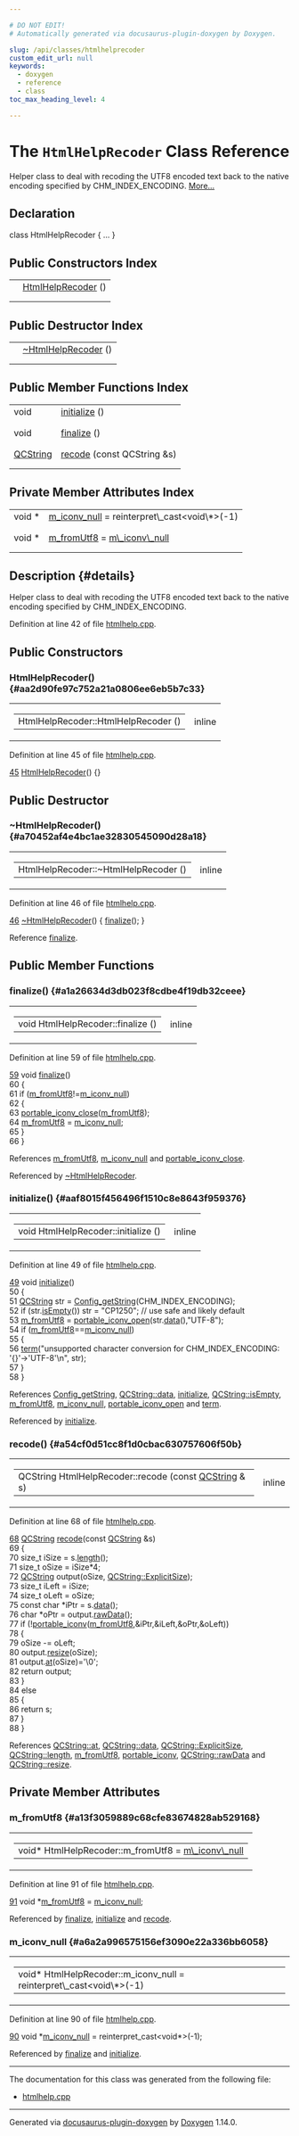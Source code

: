 ```yaml
---

# DO NOT EDIT!
# Automatically generated via docusaurus-plugin-doxygen by Doxygen.

slug: /api/classes/htmlhelprecoder
custom_edit_url: null
keywords:
  - doxygen
  - reference
  - class
toc_max_heading_level: 4

---
```


<div class="doxyPage">

# The `HtmlHelpRecoder` Class Reference

Helper class to deal with recoding the UTF8 encoded text back to the native encoding specified by CHM\_INDEX\_ENCODING. <a href="#details">More...</a>

## Declaration

<div class="doxyDeclaration">
class HtmlHelpRecoder { ... }
</div>

## Public Constructors Index

<table class="doxyMembersIndex">

<tr class="doxyMemberIndexItem">
<td class="doxyMemberIndexItemType" align="left" valign="top"></td>
<td class="doxyMemberIndexItemName" align="left" valign="top"><a href="#aa2d90fe97c752a21a0806ee6eb5b7c33">HtmlHelpRecoder</a> ()</td>
</tr>
<tr class="doxyMemberIndexDescription">
<td class="doxyMemberIndexDescriptionLeft"></td>
<td class="doxyMemberIndexDescriptionRight">
</td>
</tr>
<tr class="doxyMemberIndexSeparator">
<td class="doxyMemberIndexSeparator" colspan="2"></td>
</tr>

</table>

## Public Destructor Index

<table class="doxyMembersIndex">

<tr class="doxyMemberIndexItem">
<td class="doxyMemberIndexItemType" align="left" valign="top"></td>
<td class="doxyMemberIndexItemName" align="left" valign="top"><a href="#a70452af4e4bc1ae32830545090d28a18">~HtmlHelpRecoder</a> ()</td>
</tr>
<tr class="doxyMemberIndexDescription">
<td class="doxyMemberIndexDescriptionLeft"></td>
<td class="doxyMemberIndexDescriptionRight">
</td>
</tr>
<tr class="doxyMemberIndexSeparator">
<td class="doxyMemberIndexSeparator" colspan="2"></td>
</tr>

</table>

## Public Member Functions Index

<table class="doxyMembersIndex">

<tr class="doxyMemberIndexItem">
<td class="doxyMemberIndexItemType" align="left" valign="top">void</td>
<td class="doxyMemberIndexItemName" align="left" valign="top"><a href="#aaf8015f456496f1510c8e8643f959376">initialize</a> ()</td>
</tr>
<tr class="doxyMemberIndexDescription">
<td class="doxyMemberIndexDescriptionLeft"></td>
<td class="doxyMemberIndexDescriptionRight">
</td>
</tr>
<tr class="doxyMemberIndexSeparator">
<td class="doxyMemberIndexSeparator" colspan="2"></td>
</tr>

<tr class="doxyMemberIndexItem">
<td class="doxyMemberIndexItemType" align="left" valign="top">void</td>
<td class="doxyMemberIndexItemName" align="left" valign="top"><a href="#a1a26634d3db023f8cdbe4f19db32ceee">finalize</a> ()</td>
</tr>
<tr class="doxyMemberIndexDescription">
<td class="doxyMemberIndexDescriptionLeft"></td>
<td class="doxyMemberIndexDescriptionRight">
</td>
</tr>
<tr class="doxyMemberIndexSeparator">
<td class="doxyMemberIndexSeparator" colspan="2"></td>
</tr>

<tr class="doxyMemberIndexItem">
<td class="doxyMemberIndexItemType" align="left" valign="top"><a href="/web-doxygen/docs/api/classes/qcstring">QCString</a></td>
<td class="doxyMemberIndexItemName" align="left" valign="top"><a href="#a54cf0d51cc8f1d0cbac630757606f50b">recode</a> (const QCString &amp;s)</td>
</tr>
<tr class="doxyMemberIndexDescription">
<td class="doxyMemberIndexDescriptionLeft"></td>
<td class="doxyMemberIndexDescriptionRight">
</td>
</tr>
<tr class="doxyMemberIndexSeparator">
<td class="doxyMemberIndexSeparator" colspan="2"></td>
</tr>

</table>

## Private Member Attributes Index

<table class="doxyMembersIndex">

<tr class="doxyMemberIndexItem">
<td class="doxyMemberIndexItemType" align="left" valign="top">void *</td>
<td class="doxyMemberIndexItemName" align="left" valign="top"><a href="#a6a2a996575156ef3090e22a336bb6058">m_iconv_null</a> = reinterpret\_cast&lt;void\*&gt;(-1)</td>
</tr>
<tr class="doxyMemberIndexDescription">
<td class="doxyMemberIndexDescriptionLeft"></td>
<td class="doxyMemberIndexDescriptionRight">
</td>
</tr>
<tr class="doxyMemberIndexSeparator">
<td class="doxyMemberIndexSeparator" colspan="2"></td>
</tr>

<tr class="doxyMemberIndexItem">
<td class="doxyMemberIndexItemType" align="left" valign="top">void *</td>
<td class="doxyMemberIndexItemName" align="left" valign="top"><a href="#a13f3059889c68cfe83674828ab529168">m_fromUtf8</a> = <a href="#a6a2a996575156ef3090e22a336bb6058">m\_iconv\_null</a></td>
</tr>
<tr class="doxyMemberIndexDescription">
<td class="doxyMemberIndexDescriptionLeft"></td>
<td class="doxyMemberIndexDescriptionRight">
</td>
</tr>
<tr class="doxyMemberIndexSeparator">
<td class="doxyMemberIndexSeparator" colspan="2"></td>
</tr>

</table>

## Description {#details}

Helper class to deal with recoding the UTF8 encoded text back to the native encoding specified by CHM\_INDEX\_ENCODING.

Definition at line 42 of file <a href="/web-doxygen/docs/api/files/src/htmlhelp-cpp">htmlhelp.cpp</a>.

<div class="doxySectionDef">

## Public Constructors

### HtmlHelpRecoder() {#aa2d90fe97c752a21a0806ee6eb5b7c33}

<div class="doxyMemberItem">
<div class="doxyMemberProto">
<table class="doxyMemberLabels">
<tr class="doxyMemberLabels">
<td class="doxyMemberLabelsLeft">
<table class="doxyMemberName">
<tr>
<td class="doxyMemberName">HtmlHelpRecoder::HtmlHelpRecoder ()</td>
</tr>
</table>
</td>
<td class="doxyMemberLabelsRight">
<span class="doxyMemberLabels">
<span class="doxyMemberLabel inline">inline</span>
</span>
</td>
</tr>
</table>
</div>
<div class="doxyMemberDoc">



Definition at line 45 of file <a href="/web-doxygen/docs/api/files/src/htmlhelp-cpp">htmlhelp.cpp</a>.

<div class="doxyProgramListing">

<div class="doxyCodeLine"><span class="doxyLineNumber"><a href="#aa2d90fe97c752a21a0806ee6eb5b7c33">45</a></span><span class="doxyLineContent"><span class="doxyHighlight">    <a href="#aa2d90fe97c752a21a0806ee6eb5b7c33">HtmlHelpRecoder</a>() {}</span></span></div>

</div>

</div>
</div>

</div>

<div class="doxySectionDef">

## Public Destructor

### \~HtmlHelpRecoder() {#a70452af4e4bc1ae32830545090d28a18}

<div class="doxyMemberItem">
<div class="doxyMemberProto">
<table class="doxyMemberLabels">
<tr class="doxyMemberLabels">
<td class="doxyMemberLabelsLeft">
<table class="doxyMemberName">
<tr>
<td class="doxyMemberName">HtmlHelpRecoder::~HtmlHelpRecoder ()</td>
</tr>
</table>
</td>
<td class="doxyMemberLabelsRight">
<span class="doxyMemberLabels">
<span class="doxyMemberLabel inline">inline</span>
</span>
</td>
</tr>
</table>
</div>
<div class="doxyMemberDoc">



Definition at line 46 of file <a href="/web-doxygen/docs/api/files/src/htmlhelp-cpp">htmlhelp.cpp</a>.

<div class="doxyProgramListing">

<div class="doxyCodeLine"><span class="doxyLineNumber"><a href="#a70452af4e4bc1ae32830545090d28a18">46</a></span><span class="doxyLineContent"><span class="doxyHighlight">   <a href="#a70452af4e4bc1ae32830545090d28a18">~HtmlHelpRecoder</a>() { <a href="#a1a26634d3db023f8cdbe4f19db32ceee">finalize</a>(); }</span></span></div>

</div>


Reference <a href="#a1a26634d3db023f8cdbe4f19db32ceee">finalize</a>.
</div>
</div>

</div>

<div class="doxySectionDef">

## Public Member Functions

### finalize() {#a1a26634d3db023f8cdbe4f19db32ceee}

<div class="doxyMemberItem">
<div class="doxyMemberProto">
<table class="doxyMemberLabels">
<tr class="doxyMemberLabels">
<td class="doxyMemberLabelsLeft">
<table class="doxyMemberName">
<tr>
<td class="doxyMemberName">void HtmlHelpRecoder::finalize ()</td>
</tr>
</table>
</td>
<td class="doxyMemberLabelsRight">
<span class="doxyMemberLabels">
<span class="doxyMemberLabel inline">inline</span>
</span>
</td>
</tr>
</table>
</div>
<div class="doxyMemberDoc">



Definition at line 59 of file <a href="/web-doxygen/docs/api/files/src/htmlhelp-cpp">htmlhelp.cpp</a>.

<div class="doxyProgramListing">

<div class="doxyCodeLine"><span class="doxyLineNumber"><a href="#a1a26634d3db023f8cdbe4f19db32ceee">59</a></span><span class="doxyLineContent"><span class="doxyHighlight">    </span><span class="doxyHighlightKeywordType">void</span><span class="doxyHighlight"> <a href="#a1a26634d3db023f8cdbe4f19db32ceee">finalize</a>()</span></span></div>
<div class="doxyCodeLine"><span class="doxyLineNumber">60</span><span class="doxyLineContent"><span class="doxyHighlight">    {</span></span></div>
<div class="doxyCodeLine"><span class="doxyLineNumber">61</span><span class="doxyLineContent"><span class="doxyHighlight">      </span><span class="doxyHighlightKeywordFlow">if</span><span class="doxyHighlight"> (<a href="#a13f3059889c68cfe83674828ab529168">m_fromUtf8</a>!=<a href="#a6a2a996575156ef3090e22a336bb6058">m_iconv_null</a>)</span></span></div>
<div class="doxyCodeLine"><span class="doxyLineNumber">62</span><span class="doxyLineContent"><span class="doxyHighlight">      {</span></span></div>
<div class="doxyCodeLine"><span class="doxyLineNumber">63</span><span class="doxyLineContent"><span class="doxyHighlight">        <a href="/web-doxygen/docs/api/files/src/portable-h/#a3f98144680118aada1a93d2d4ba6173b">portable_iconv_close</a>(<a href="#a13f3059889c68cfe83674828ab529168">m_fromUtf8</a>);</span></span></div>
<div class="doxyCodeLine"><span class="doxyLineNumber">64</span><span class="doxyLineContent"><span class="doxyHighlight">        <a href="#a13f3059889c68cfe83674828ab529168">m_fromUtf8</a> = <a href="#a6a2a996575156ef3090e22a336bb6058">m_iconv_null</a>;</span></span></div>
<div class="doxyCodeLine"><span class="doxyLineNumber">65</span><span class="doxyLineContent"><span class="doxyHighlight">      }</span></span></div>
<div class="doxyCodeLine"><span class="doxyLineNumber">66</span><span class="doxyLineContent"><span class="doxyHighlight">    }</span></span></div>

</div>


References <a href="#a13f3059889c68cfe83674828ab529168">m\_fromUtf8</a>, <a href="#a6a2a996575156ef3090e22a336bb6058">m\_iconv\_null</a> and <a href="/web-doxygen/docs/api/files/src/portable-h/#a3f98144680118aada1a93d2d4ba6173b">portable\_iconv\_close</a>.

Referenced by <a href="#a70452af4e4bc1ae32830545090d28a18">\~HtmlHelpRecoder</a>.
</div>
</div>

### initialize() {#aaf8015f456496f1510c8e8643f959376}

<div class="doxyMemberItem">
<div class="doxyMemberProto">
<table class="doxyMemberLabels">
<tr class="doxyMemberLabels">
<td class="doxyMemberLabelsLeft">
<table class="doxyMemberName">
<tr>
<td class="doxyMemberName">void HtmlHelpRecoder::initialize ()</td>
</tr>
</table>
</td>
<td class="doxyMemberLabelsRight">
<span class="doxyMemberLabels">
<span class="doxyMemberLabel inline">inline</span>
</span>
</td>
</tr>
</table>
</div>
<div class="doxyMemberDoc">



Definition at line 49 of file <a href="/web-doxygen/docs/api/files/src/htmlhelp-cpp">htmlhelp.cpp</a>.

<div class="doxyProgramListing">

<div class="doxyCodeLine"><span class="doxyLineNumber"><a href="#aaf8015f456496f1510c8e8643f959376">49</a></span><span class="doxyLineContent"><span class="doxyHighlight">    void <a href="#aaf8015f456496f1510c8e8643f959376">initialize</a>()</span></span></div>
<div class="doxyCodeLine"><span class="doxyLineNumber">50</span><span class="doxyLineContent"><span class="doxyHighlight">    {</span></span></div>
<div class="doxyCodeLine"><span class="doxyLineNumber">51</span><span class="doxyLineContent"><span class="doxyHighlight">      <a href="/web-doxygen/docs/api/classes/qcstring">QCString</a> str = <a href="/web-doxygen/docs/api/files/src/config-h/#a737741e6991bdb5694a50075437a9d89">Config_getString</a>(CHM_INDEX_ENCODING);</span></span></div>
<div class="doxyCodeLine"><span class="doxyLineNumber">52</span><span class="doxyLineContent"><span class="doxyHighlight">      </span><span class="doxyHighlightKeywordFlow">if</span><span class="doxyHighlight"> (str.<a href="/web-doxygen/docs/api/classes/qcstring/#a621c4090d69ad7d05ef8e5234376c3d8">isEmpty</a>()) str = </span><span class="doxyHighlightStringLiteral">"CP1250"</span><span class="doxyHighlight">; </span><span class="doxyHighlightComment">// use safe and likely default</span></span></div>
<div class="doxyCodeLine"><span class="doxyLineNumber">53</span><span class="doxyLineContent"><span class="doxyHighlight">      <a href="#a13f3059889c68cfe83674828ab529168">m_fromUtf8</a> = <a href="/web-doxygen/docs/api/files/src/portable-h/#a7bc4daae6d2c3e89837c44e2c3d4dac6">portable_iconv_open</a>(str.<a href="/web-doxygen/docs/api/classes/qcstring/#ac3aa3ac1a1c36d3305eba22a2eb0d098">data</a>(),</span><span class="doxyHighlightStringLiteral">"UTF-8"</span><span class="doxyHighlight">);</span></span></div>
<div class="doxyCodeLine"><span class="doxyLineNumber">54</span><span class="doxyLineContent"><span class="doxyHighlight">      </span><span class="doxyHighlightKeywordFlow">if</span><span class="doxyHighlight"> (<a href="#a13f3059889c68cfe83674828ab529168">m_fromUtf8</a>==<a href="#a6a2a996575156ef3090e22a336bb6058">m_iconv_null</a>)</span></span></div>
<div class="doxyCodeLine"><span class="doxyLineNumber">55</span><span class="doxyLineContent"><span class="doxyHighlight">      {</span></span></div>
<div class="doxyCodeLine"><span class="doxyLineNumber">56</span><span class="doxyLineContent"><span class="doxyHighlight">        <a href="/web-doxygen/docs/api/files/src/message-h/#acdcc4bcb46c31bcfda7ef3e2364b9264">term</a>(</span><span class="doxyHighlightStringLiteral">"unsupported character conversion for CHM_INDEX_ENCODING: '{}'-&gt;'UTF-8'\n"</span><span class="doxyHighlight">, str);</span></span></div>
<div class="doxyCodeLine"><span class="doxyLineNumber">57</span><span class="doxyLineContent"><span class="doxyHighlight">      }</span></span></div>
<div class="doxyCodeLine"><span class="doxyLineNumber">58</span><span class="doxyLineContent"><span class="doxyHighlight">    }</span></span></div>

</div>


References <a href="/web-doxygen/docs/api/files/src/config-h/#a737741e6991bdb5694a50075437a9d89">Config\_getString</a>, <a href="/web-doxygen/docs/api/classes/qcstring/#ac3aa3ac1a1c36d3305eba22a2eb0d098">QCString::data</a>, <a href="#aaf8015f456496f1510c8e8643f959376">initialize</a>, <a href="/web-doxygen/docs/api/classes/qcstring/#a621c4090d69ad7d05ef8e5234376c3d8">QCString::isEmpty</a>, <a href="#a13f3059889c68cfe83674828ab529168">m\_fromUtf8</a>, <a href="#a6a2a996575156ef3090e22a336bb6058">m\_iconv\_null</a>, <a href="/web-doxygen/docs/api/files/src/portable-h/#a7bc4daae6d2c3e89837c44e2c3d4dac6">portable\_iconv\_open</a> and <a href="/web-doxygen/docs/api/files/src/message-h/#acdcc4bcb46c31bcfda7ef3e2364b9264">term</a>.

Referenced by <a href="#aaf8015f456496f1510c8e8643f959376">initialize</a>.
</div>
</div>

### recode() {#a54cf0d51cc8f1d0cbac630757606f50b}

<div class="doxyMemberItem">
<div class="doxyMemberProto">
<table class="doxyMemberLabels">
<tr class="doxyMemberLabels">
<td class="doxyMemberLabelsLeft">
<table class="doxyMemberName">
<tr>
<td class="doxyMemberName">QCString HtmlHelpRecoder::recode (const <a href="/web-doxygen/docs/api/classes/qcstring">QCString</a> &amp; s)</td>
</tr>
</table>
</td>
<td class="doxyMemberLabelsRight">
<span class="doxyMemberLabels">
<span class="doxyMemberLabel inline">inline</span>
</span>
</td>
</tr>
</table>
</div>
<div class="doxyMemberDoc">



Definition at line 68 of file <a href="/web-doxygen/docs/api/files/src/htmlhelp-cpp">htmlhelp.cpp</a>.

<div class="doxyProgramListing">

<div class="doxyCodeLine"><span class="doxyLineNumber"><a href="#a54cf0d51cc8f1d0cbac630757606f50b">68</a></span><span class="doxyLineContent"><span class="doxyHighlight">    <a href="/web-doxygen/docs/api/classes/qcstring">QCString</a> <a href="#a54cf0d51cc8f1d0cbac630757606f50b">recode</a>(</span><span class="doxyHighlightKeyword">const</span><span class="doxyHighlight"> <a href="/web-doxygen/docs/api/classes/qcstring">QCString</a> &amp;s)</span></span></div>
<div class="doxyCodeLine"><span class="doxyLineNumber">69</span><span class="doxyLineContent"><span class="doxyHighlight">    {</span></span></div>
<div class="doxyCodeLine"><span class="doxyLineNumber">70</span><span class="doxyLineContent"><span class="doxyHighlight">      </span><span class="doxyHighlightKeywordType">size_t</span><span class="doxyHighlight"> iSize     = s.<a href="/web-doxygen/docs/api/classes/qcstring/#a16362990092a086b505e08f102df4dff">length</a>();</span></span></div>
<div class="doxyCodeLine"><span class="doxyLineNumber">71</span><span class="doxyLineContent"><span class="doxyHighlight">      </span><span class="doxyHighlightKeywordType">size_t</span><span class="doxyHighlight"> oSize     = iSize*4;</span></span></div>
<div class="doxyCodeLine"><span class="doxyLineNumber">72</span><span class="doxyLineContent"><span class="doxyHighlight">      <a href="/web-doxygen/docs/api/classes/qcstring">QCString</a> output(oSize, <a href="/web-doxygen/docs/api/classes/qcstring/#aac487a6223e056bcf37b9c7c0f993e30ac1748698805fbe34841ed03d0be6a647">QCString::ExplicitSize</a>);</span></span></div>
<div class="doxyCodeLine"><span class="doxyLineNumber">73</span><span class="doxyLineContent"><span class="doxyHighlight">      </span><span class="doxyHighlightKeywordType">size_t</span><span class="doxyHighlight"> iLeft     = iSize;</span></span></div>
<div class="doxyCodeLine"><span class="doxyLineNumber">74</span><span class="doxyLineContent"><span class="doxyHighlight">      </span><span class="doxyHighlightKeywordType">size_t</span><span class="doxyHighlight"> oLeft     = oSize;</span></span></div>
<div class="doxyCodeLine"><span class="doxyLineNumber">75</span><span class="doxyLineContent"><span class="doxyHighlight">      </span><span class="doxyHighlightKeyword">const</span><span class="doxyHighlight"> </span><span class="doxyHighlightKeywordType">char</span><span class="doxyHighlight"> *iPtr = s.<a href="/web-doxygen/docs/api/classes/qcstring/#ac3aa3ac1a1c36d3305eba22a2eb0d098">data</a>();</span></span></div>
<div class="doxyCodeLine"><span class="doxyLineNumber">76</span><span class="doxyLineContent"><span class="doxyHighlight">      </span><span class="doxyHighlightKeywordType">char</span><span class="doxyHighlight"> *oPtr       = output.<a href="/web-doxygen/docs/api/classes/qcstring/#a5f5c9dc172d638c8d7b07010d100117a">rawData</a>();</span></span></div>
<div class="doxyCodeLine"><span class="doxyLineNumber">77</span><span class="doxyLineContent"><span class="doxyHighlight">      </span><span class="doxyHighlightKeywordFlow">if</span><span class="doxyHighlight"> (!<a href="/web-doxygen/docs/api/files/src/portable-h/#a5fc5ec1eedfa06b27448863f69ee2e1d">portable_iconv</a>(<a href="#a13f3059889c68cfe83674828ab529168">m_fromUtf8</a>,&amp;iPtr,&amp;iLeft,&amp;oPtr,&amp;oLeft))</span></span></div>
<div class="doxyCodeLine"><span class="doxyLineNumber">78</span><span class="doxyLineContent"><span class="doxyHighlight">      {</span></span></div>
<div class="doxyCodeLine"><span class="doxyLineNumber">79</span><span class="doxyLineContent"><span class="doxyHighlight">        oSize -= oLeft;</span></span></div>
<div class="doxyCodeLine"><span class="doxyLineNumber">80</span><span class="doxyLineContent"><span class="doxyHighlight">        output.<a href="/web-doxygen/docs/api/classes/qcstring/#a747c587f5fee7b891e52909aa309323e">resize</a>(oSize);</span></span></div>
<div class="doxyCodeLine"><span class="doxyLineNumber">81</span><span class="doxyLineContent"><span class="doxyHighlight">        output.<a href="/web-doxygen/docs/api/classes/qcstring/#a4c8be5d062cc14919b53ff0a3c8f9a4f">at</a>(oSize)=</span><span class="doxyHighlightCharLiteral">'\0'</span><span class="doxyHighlight">;</span></span></div>
<div class="doxyCodeLine"><span class="doxyLineNumber">82</span><span class="doxyLineContent"><span class="doxyHighlight">        </span><span class="doxyHighlightKeywordFlow">return</span><span class="doxyHighlight"> output;</span></span></div>
<div class="doxyCodeLine"><span class="doxyLineNumber">83</span><span class="doxyLineContent"><span class="doxyHighlight">      }</span></span></div>
<div class="doxyCodeLine"><span class="doxyLineNumber">84</span><span class="doxyLineContent"><span class="doxyHighlight">      </span><span class="doxyHighlightKeywordFlow">else</span></span></div>
<div class="doxyCodeLine"><span class="doxyLineNumber">85</span><span class="doxyLineContent"><span class="doxyHighlight">      {</span></span></div>
<div class="doxyCodeLine"><span class="doxyLineNumber">86</span><span class="doxyLineContent"><span class="doxyHighlight">        </span><span class="doxyHighlightKeywordFlow">return</span><span class="doxyHighlight"> s;</span></span></div>
<div class="doxyCodeLine"><span class="doxyLineNumber">87</span><span class="doxyLineContent"><span class="doxyHighlight">      }</span></span></div>
<div class="doxyCodeLine"><span class="doxyLineNumber">88</span><span class="doxyLineContent"><span class="doxyHighlight">    }</span></span></div>

</div>


References <a href="/web-doxygen/docs/api/classes/qcstring/#a4c8be5d062cc14919b53ff0a3c8f9a4f">QCString::at</a>, <a href="/web-doxygen/docs/api/classes/qcstring/#ac3aa3ac1a1c36d3305eba22a2eb0d098">QCString::data</a>, <a href="/web-doxygen/docs/api/classes/qcstring/#aac487a6223e056bcf37b9c7c0f993e30ac1748698805fbe34841ed03d0be6a647">QCString::ExplicitSize</a>, <a href="/web-doxygen/docs/api/classes/qcstring/#a16362990092a086b505e08f102df4dff">QCString::length</a>, <a href="#a13f3059889c68cfe83674828ab529168">m\_fromUtf8</a>, <a href="/web-doxygen/docs/api/files/src/portable-h/#a5fc5ec1eedfa06b27448863f69ee2e1d">portable\_iconv</a>, <a href="/web-doxygen/docs/api/classes/qcstring/#a5f5c9dc172d638c8d7b07010d100117a">QCString::rawData</a> and <a href="/web-doxygen/docs/api/classes/qcstring/#a747c587f5fee7b891e52909aa309323e">QCString::resize</a>.
</div>
</div>

</div>

<div class="doxySectionDef">

## Private Member Attributes

### m\_fromUtf8 {#a13f3059889c68cfe83674828ab529168}

<div class="doxyMemberItem">
<div class="doxyMemberProto">
<table class="doxyMemberLabels">
<tr class="doxyMemberLabels">
<td class="doxyMemberLabelsLeft">
<table class="doxyMemberName">
<tr>
<td class="doxyMemberName">void* HtmlHelpRecoder::m_fromUtf8 = <a href="#a6a2a996575156ef3090e22a336bb6058">m\_iconv\_null</a></td>
</tr>
</table>
</td>
</tr>
</table>
</div>
<div class="doxyMemberDoc">



Definition at line 91 of file <a href="/web-doxygen/docs/api/files/src/htmlhelp-cpp">htmlhelp.cpp</a>.

<div class="doxyProgramListing">

<div class="doxyCodeLine"><span class="doxyLineNumber"><a href="#a13f3059889c68cfe83674828ab529168">91</a></span><span class="doxyLineContent"><span class="doxyHighlight">    </span><span class="doxyHighlightKeywordType">void</span><span class="doxyHighlight"> *<a href="#a13f3059889c68cfe83674828ab529168">m_fromUtf8</a> = <a href="#a6a2a996575156ef3090e22a336bb6058">m_iconv_null</a>;</span></span></div>

</div>


Referenced by <a href="#a1a26634d3db023f8cdbe4f19db32ceee">finalize</a>, <a href="#aaf8015f456496f1510c8e8643f959376">initialize</a> and <a href="#a54cf0d51cc8f1d0cbac630757606f50b">recode</a>.
</div>
</div>

### m\_iconv\_null {#a6a2a996575156ef3090e22a336bb6058}

<div class="doxyMemberItem">
<div class="doxyMemberProto">
<table class="doxyMemberLabels">
<tr class="doxyMemberLabels">
<td class="doxyMemberLabelsLeft">
<table class="doxyMemberName">
<tr>
<td class="doxyMemberName">void* HtmlHelpRecoder::m_iconv_null = reinterpret\_cast&lt;void\*&gt;(-1)</td>
</tr>
</table>
</td>
</tr>
</table>
</div>
<div class="doxyMemberDoc">



Definition at line 90 of file <a href="/web-doxygen/docs/api/files/src/htmlhelp-cpp">htmlhelp.cpp</a>.

<div class="doxyProgramListing">

<div class="doxyCodeLine"><span class="doxyLineNumber"><a href="#a6a2a996575156ef3090e22a336bb6058">90</a></span><span class="doxyLineContent"><span class="doxyHighlight">    </span><span class="doxyHighlightKeywordType">void</span><span class="doxyHighlight"> *<a href="#a6a2a996575156ef3090e22a336bb6058">m_iconv_null</a> = </span><span class="doxyHighlightKeyword">reinterpret_cast&lt;</span><span class="doxyHighlightKeywordType">void</span><span class="doxyHighlight">*</span><span class="doxyHighlightKeyword">&gt;</span><span class="doxyHighlight">(-1);</span></span></div>

</div>


Referenced by <a href="#a1a26634d3db023f8cdbe4f19db32ceee">finalize</a> and <a href="#aaf8015f456496f1510c8e8643f959376">initialize</a>.
</div>
</div>

</div>

<hr/>

The documentation for this class was generated from the following file:

<ul>
<li><a href="/web-doxygen/docs/api/files/src/htmlhelp-cpp">htmlhelp.cpp</a></li>
</ul>

<hr/>

<p class="doxyGeneratedBy">Generated via <a href="https://github.com/xpack/docusaurus-plugin-doxygen">docusaurus-plugin-doxygen</a> by <a href="https://www.doxygen.nl">Doxygen</a> 1.14.0.</p>

</div>
